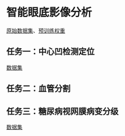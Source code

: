 # **智能眼底影像分析**

[原始数据集](https://drive.google.com/drive/folders/1H1xD5riEKEmm_riY_nZoa4Yesi6OS7Rv?usp=sharing)、[预训练权重](https://drive.google.com/drive/folders/1cdNCKqMRbC4SzH3-bI2en9IaWtvmGPO2?usp=sharing)

## 任务一：中心凹检测定位

[数据集](https://drive.google.com/drive/folders/1KVLMk71KkgyeYAE99oK1pT_zcdwYFJjD?usp=sharing)

## 任务二：血管分割



## 任务三：糖尿病视网膜病变分级

[数据集](https://drive.google.com/drive/folders/1KVLMk71KkgyeYAE99oK1pT_zcdwYFJjD?usp=sharing)